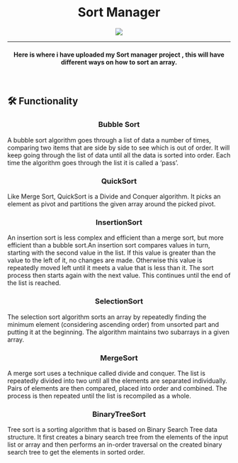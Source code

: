 
<h1 align="center">Sort Manager</h1>
<p align="center">
  <a href="https://github.com/DenverCoder1/readme-typing-svg"><img src="https://readme-typing-svg.herokuapp.com?size=25&duration=6000&center=true&vCenter=true&width=700&lines=Bubble+Sort+%2C++Insertion+Sort%2C+Merge+Sort;Quick+Sort+%2C+Selection+Sort%2C+Binary+Tree+Sort;However+you+want+to+Sort+%F0%9F%98%8A;Welcome+to+my+Sort+Manager"></a>
</p>
<hr/>
<h4 align="center">Here is where i have uploaded my Sort manager project , this will have different ways on how to sort an array.</h4>
<br>

## 🛠️ Functionality 

### <p align="center">Bubble Sort</p>
A bubble sort algorithm goes through a list of data a number of times, comparing two items that are side by side to see which is out of order. It will keep going through the list of data until all the data is sorted into order. Each time the algorithm goes through the list it is called a ‘pass’.
### <p align="center">QuickSort</p>
Like Merge Sort, QuickSort is a Divide and Conquer algorithm. It picks an element as pivot and partitions the given array around the picked pivot.
### <p align="center">InsertionSort</p>
An insertion sort is less complex and efficient than a merge sort, but more efficient than a bubble sort.An insertion sort compares values in turn, starting with the second value in the list. If this value is greater than the value to the left of it, no changes are made. Otherwise this value is repeatedly moved left until it meets a value that is less than it. The sort process then starts again with the next value. This continues until the end of the list is reached.
### <p align="center">SelectionSort</p>
The selection sort algorithm sorts an array by repeatedly finding the minimum element (considering ascending order) from unsorted part and putting it at the beginning. The algorithm maintains two subarrays in a given array.
### <p align="center">MergeSort</p>
A merge sort uses a technique called divide and conquer. The list is repeatedly divided into two until all the elements are separated individually. Pairs of elements are then compared, placed into order and combined. The process is then repeated until the list is recompiled as a whole.
### <p align="center"> BinaryTreeSort</p>
Tree sort is a sorting algorithm that is based on Binary Search Tree data structure. It first creates a binary search tree from the elements of the input list or array and then performs an in-order traversal on the created binary search tree to get the elements in sorted order. 









